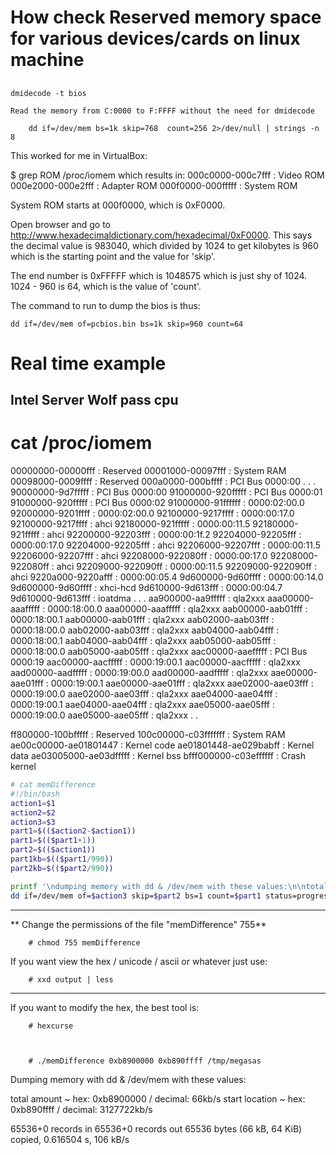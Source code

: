 # How check Reserved memory space for various devices/cards on linux machine

## 

	dmidecode -t bios
	
	Read the memory from C:0000 to F:FFFF without the need for dmidecode

		dd if=/dev/mem bs=1k skip=768  count=256 2>/dev/null | strings -n 8



This worked for me in VirtualBox:

$ grep ROM /proc/iomem
which results in:
000c0000-000c7fff : Video ROM
000e2000-000e2fff : Adapter ROM
000f0000-000fffff : System ROM

System ROM starts at 000f0000, which is 0xF0000.

Open browser and go to http://www.hexadecimaldictionary.com/hexadecimal/0xF0000. This says the decimal value is 983040, which divided by 1024 to get kilobytes is 960 which is the starting point and the value for 'skip'.

The end number is 0xFFFFF which is 1048575 which is just shy of 1024. 1024 - 960 is 64, which is the value of 'count'.

The command to run to dump the bios is thus:

	dd if=/dev/mem of=pcbios.bin bs=1k skip=960 count=64


# Real time example

## Intel Server Wolf pass cpu

# cat /proc/iomem
00000000-00000fff : Reserved
00001000-00097fff : System RAM
00098000-0009ffff : Reserved
000a0000-000bffff : PCI Bus 0000:00
.
.
.
90000000-9d7fffff : PCI Bus 0000:00
  91000000-920fffff : PCI Bus 0000:01
    91000000-920fffff : PCI Bus 0000:02
      91000000-91ffffff : 0000:02:00.0
      92000000-9201ffff : 0000:02:00.0
  92100000-9217ffff : 0000:00:17.0
    92100000-9217ffff : ahci
  92180000-921fffff : 0000:00:11.5
    92180000-921fffff : ahci
  92200000-92203fff : 0000:00:1f.2
  92204000-92205fff : 0000:00:17.0
    92204000-92205fff : ahci
  92206000-92207fff : 0000:00:11.5
    92206000-92207fff : ahci
  92208000-922080ff : 0000:00:17.0
    92208000-922080ff : ahci
  92209000-922090ff : 0000:00:11.5
    92209000-922090ff : ahci
  9220a000-9220afff : 0000:00:05.4
  9d600000-9d60ffff : 0000:00:14.0
    9d600000-9d60ffff : xhci-hcd
  9d610000-9d613fff : 0000:00:04.7
    9d610000-9d613fff : ioatdma
.
.
.
      aa900000-aa9fffff : qla2xxx
    aaa00000-aaafffff : 0000:18:00.0
      aaa00000-aaafffff : qla2xxx
    aab00000-aab01fff : 0000:18:00.1
      aab00000-aab01fff : qla2xxx
    aab02000-aab03fff : 0000:18:00.0
      aab02000-aab03fff : qla2xxx
    aab04000-aab04fff : 0000:18:00.1
      aab04000-aab04fff : qla2xxx
    aab05000-aab05fff : 0000:18:00.0
      aab05000-aab05fff : qla2xxx
  aac00000-aaefffff : PCI Bus 0000:19
    aac00000-aacfffff : 0000:19:00.1
      aac00000-aacfffff : qla2xxx
    aad00000-aadfffff : 0000:19:00.0
      aad00000-aadfffff : qla2xxx
    aae00000-aae01fff : 0000:19:00.1
      aae00000-aae01fff : qla2xxx
    aae02000-aae03fff : 0000:19:00.0
      aae02000-aae03fff : qla2xxx
    aae04000-aae04fff : 0000:19:00.1
      aae04000-aae04fff : qla2xxx
    aae05000-aae05fff : 0000:19:00.0
      aae05000-aae05fff : qla2xxx
.
.

ff800000-100bfffff : Reserved
100c00000-c03fffffff : System RAM
  ae00c00000-ae01801447 : Kernel code
  ae01801448-ae029babff : Kernel data
  ae03005000-ae03dfffff : Kernel bss
  bfff000000-c03effffff : Crash kernel


```bash
# cat memDifference
#!/bin/bash
action1=$1
action2=$2
action3=$3
part1=$(($action2-$action1))
part1=$(($part1+1))
part2=$(($action1))
part1kb=$(($part1/990))
part2kb=$(($part2/990))

printf '\ndumping memory with dd & /dev/mem with these values:\n\ntotal amount ~ hex: '$action1' / decimal: '$part1kb'kb/s\nstart location ~ hex: '$action2' / decimal: '$part2kb'kb/s''\n\n'
dd if=/dev/mem of=$action3 skip=$part2 bs=1 count=$part1 status=progress


```


---

** Change the permissions of the file "memDifference" 755**

```
	# chmod 755 memDifference
```

If you want view the hex / unicode / ascii or whatever just use:
```
	# xxd output | less
```
---

If you want to modify the hex, the best tool is:

```
	# hexcurse



	# ./memDifference 0xb8900000 0xb890ffff /tmp/megasas
```

Dumping memory with dd & /dev/mem with these values:

total amount ~ hex: 0xb8900000 / decimal: 66kb/s
start location ~ hex: 0xb890ffff / decimal: 3127722kb/s

65536+0 records in
65536+0 records out
65536 bytes (66 kB, 64 KiB) copied, 0.616504 s, 106 kB/s

